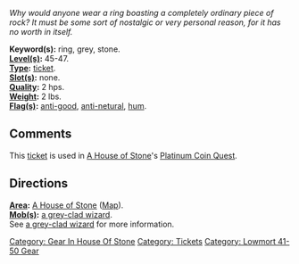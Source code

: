 *Why would anyone wear a ring boasting a completely ordinary piece of
rock? It must be some sort of nostalgic or very personal reason, for it
has no worth in itself.*

**Keyword(s):** ring, grey, stone.  
**[Level(s)](Object_Level.md "wikilink"):** 45-47.  
**[Type](:Category:_Object_Types.md "wikilink"):**
[ticket](:Category:_Tickets.md "wikilink").  
**[Slot(s)](Object_Slots.md "wikilink"):** none.  
**[Quality](Object_Quality.md "wikilink"):** 2 hps.  
**[Weight](Object_Weight.md "wikilink"):** 2 lbs.  
**[Flag(s)](:Category:_Object_Flags.md "wikilink"):**
[anti-good](Anti-Good_Flag.md "wikilink"),
[anti-netural](Anti-Neutral_Flag.md "wikilink"),
[hum](Hum_Flag.md "wikilink").  

## Comments

This [ticket](:Category:_Tickets.md "wikilink") is used in [A House of
Stone](:Category:_House_Of_Stone.md "wikilink")'s [Platinum Coin
Quest](Platinum_Coin_Quest.md "wikilink").

## Directions

**[Area](:Category:_Areas.md "wikilink"):** [A House of
Stone](:Category:_House_Of_Stone.md "wikilink")
([Map](House_Of_Stone_Map.md "wikilink")).  
**[Mob(s)](:Category:_Mobs.md "wikilink"):** [a grey-clad
wizard](Grey-Clad_Wizard.md "wikilink").  
See [a grey-clad wizard](Grey-Clad_Wizard.md "wikilink") for more
information.

[Category: Gear In House Of
Stone](Category:_Gear_In_House_Of_Stone "wikilink") [Category:
Tickets](Category:_Tickets "wikilink") [Category: Lowmort 41-50
Gear](Category:_Lowmort_41-50_Gear "wikilink")
